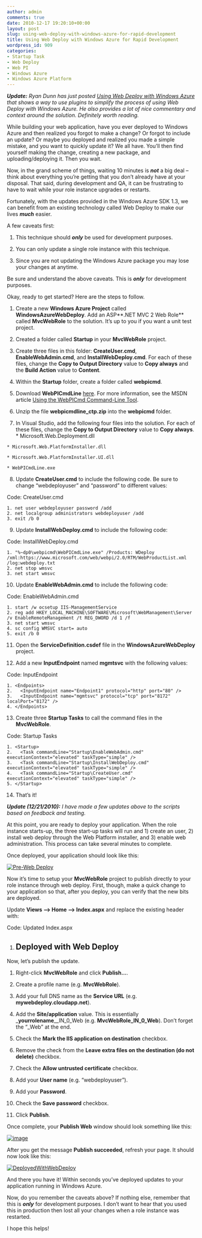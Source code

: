 ```yaml
---
author: admin
comments: true
date: 2010-12-17 19:20:10+00:00
layout: post
slug: using-web-deploy-with-windows-azure-for-rapid-development
title: Using Web Deploy with Windows Azure for Rapid Development
wordpress_id: 909
categories:
- Startup Task
- Web Deploy
- Web PI
- Windows Azure
- Windows Azure Platform
---
```


_**Update:** Ryan Dunn has just posted _[_Using Web Deploy with Windows Azure_](http://dunnry.com/blog/2010/12/20/UsingWebDeployWithWindowsAzure.aspx)_ that shows a way to use plugins to simplify the process of using Web Deploy with Windows Azure. He also provides a lot of nice commentary and context around the solution. Definitely worth reading._

 

While building your web application, have you ever deployed to Windows Azure and then realized you forgot to make a change? Or forgot to include an update? Or maybe you deployed and realized you made a simple mistake, and you want to quickly update it? We all have. You’ll then find yourself making the change, creating a new package, and uploading/deploying it. Then you wait.

 

Now, in the grand scheme of things, waiting 10 minutes is _**not**_ a big deal – think about everything you’re getting that you don’t already have at your disposal. That said, during development and QA, it can be frustrating to have to wait while your role instance upgrades or restarts.

 

Fortunately, with the updates provided in the Windows Azure SDK 1.3, we can benefit from an existing technology called Web Deploy to make our lives _**much**_ easier.

 

A few caveats first:

 

  
  1. This technique should **_only_** be used for development purposes. 
   
  2. You can only update a single role instance with this technique. 
   
  3. Since you are not updating the Windows Azure package you may lose your changes at anytime. 
 

Be sure and understand the above caveats. This is _**only**_ for development purposes.

 

Okay, ready to get started? Here are the steps to follow.

 

  
  1. Create a new **Windows Azure Project** called **WindowsAzureWebDeploy**. Add an ASP**.NET MVC 2 Web Role** called **MvcWebRole** to the solution. It’s up to you if you want a unit test project. 
   
  2. Created a folder called **Startup** in your **MvcWebRole** project. 
   
  3. Create three files in this folder: **CreateUser.cmd**, **EnableWebAdmin.cmd**, and **InstallWebDeploy.cmd**. For each of these files, change the **Copy to Output Directory** value to **Copy always** and the **Build Action** value to **Content**.
   
  4. Within the **Startup** folder, create a folder called **webpicmd**. 
   
  5. Download **WebPICmdLine** [here](http://go.microsoft.com/?linkid=9752821). For more information, see the MSDN article [Using the WebPICmd Command-Line Tool](http://msdn.microsoft.com/en-us/library/gg433092.aspx). 
   
  6. Unzip the file **webpicmdline_ctp.zip** into the **webpicmd** folder. 
   
  7. In Visual Studio, add the following four files into the solution. For each of these files, change the **Copy to Output Directory** value to **Copy always**.              
    * Microsoft.Web.Deployment.dll 
       
    * Microsoft.Web.PlatformInstaller.dll 
       
    * Microsoft.Web.PlatformInstaller.UI.dll 
       
    * WebPICmdLine.exe 
       
   
  8. Update **CreateUser.cmd** to include the following code. Be sure to change “webdeployuser” and “password” to different values:         
     

Code: CreateUser.cmd

    1. net user webdeployuser password /add
    2. net localgroup administrators webdeployuser /add
    3. exit /b 0

  
   
  9. Update **InstallWebDeploy.cmd** to include the following code:         
     

Code: InstallWebDeploy.cmd

    1. "%~dp0\webpicmd\WebPICmdLine.exe" /Products: WDeploy /xml:https://www.microsoft.com/web/webpi/2.0/RTM/WebProductList.xml /log:webdeploy.txt
    2. net stop wmsvc
    3. net start wmsvc

  
   
  10. Update **EnableWebAdmin.cmd** to include the following code:         
     

Code: EnableWebAdmin.cmd

    1. start /w ocsetup IIS-ManagementService
    2. reg add HKEY_LOCAL_MACHINE\SOFTWARE\Microsoft\WebManagement\Server /v EnableRemoteManagement /t REG_DWORD /d 1 /f
    3. net start wmsvc
    4. sc config WMSVC start= auto
    5. exit /b 0

  
   
  11. Open the **ServiceDefinition.csdef** file in the **WindowsAzureWebDeploy** project. 
   
  12. Add a new **InputEndpoint** named **mgmtsvc** with the following values:       

Code: InputEndpoint

    1. <Endpoints>
    2.   <InputEndpoint name="Endpoint1" protocol="http" port="80" />
    3.   <InputEndpoint name="mgmtsvc" protocol="tcp" port="8172" localPort="8172" />
    4. </Endpoints>

  
   
  13. Create three **Startup Tasks** to call the command files in the **MvcWebRole**.       

Code: Startup Tasks

    1. <Startup>
    2.   <Task commandLine="Startup\EnableWebAdmin.cmd" executionContext="elevated" taskType="simple" />
    3.   <Task commandLine="Startup\InstallWebDeploy.cmd" executionContext="elevated" taskType="simple" />
    4.   <Task commandLine="Startup\CreateUser.cmd" executionContext="elevated" taskType="simple" />
    5. </Startup>

  
   
  14. That’s it! 
 

_**Update (12/21/2010):** I have made a few updates above to the scripts based on feedback and testing._

 

At this point, you are ready to deploy your application. When the role instance starts-up, the three start-up tasks will run and 1) create an user, 2) install web deploy through the Web Platform installer, and 3) enable web administration. This process can take several minutes to complete.

 

Once deployed, your application should look like this:

 

[![Pre-Web Deploy](http://images.wadewegner.com/wordpress/2010/12/image_thumb.png)](http://images.wadewegner.com/wordpress/2010/12/image10.png)

 

Now it’s time to setup your **MvcWebRole** project to publish directly to your role instance through web deploy. First, though, make a quick change to your application so that, after you deploy, you can verify that the new bits are deployed.

 

Update **Views –> Home –> Index.aspx** and replace the existing header with:

 

Code: Updated Index.aspx

  1. <h2>Deployed with Web Deploy</h2>

 

    
Now, let’s publish the update.

 

  
  1. Right-click **MvcWebRole** and click **Publish…**. 
   
  2. Create a profile name (e.g. **MvcWebRole**). 
   
  3. Add your full DNS name as the **Service URL** (e.g. **mywebdeploy.cloudapp.net**). 
   
  4. Add the **Site/application** value. This is essentially _**yourrolename**__IN_0_Web (e.g. **MvcWebRole_IN_0_Web**). Don’t forget the “_Web” at the end. 
   
  5. Check the **Mark the IIS application on destination** checkbox. 
   
  6. Remove the check from the **Leave extra files on the destination (do not delete)** checkbox. 
   
  7. Check the **Allow untrusted certificate** checkbox. 
   
  8. Add your **User name** (e.g. “webdeployuser”). 
   
  9. Add your **Password**. 
   
  10. Check the **Save password** checkbox. 
   
  11. Click **Publish**. 
 

Once complete, your **Publish Web** window should look something like this:

 

[![image](http://images.wadewegner.com/wordpress/2010/12/image_thumb1.png)](http://images.wadewegner.com/wordpress/2010/12/image11.png)

 

After you get the message **Publish succeeded**, refresh your page. It should now look like this:

 

[![DeployedWithWebDeploy](http://images.wadewegner.com/wordpress/2010/12/DeployedWithWebDeploy_thumb.png)](http://images.wadewegner.com/wordpress/2010/12/DeployedWithWebDeploy.png)

 

And there you have it! Within seconds you’ve deployed updates to your application running in Windows Azure.

 

Now, do you remember the caveats above? If nothing else, remember that this is _**only**_ for development purposes. I don’t want to hear that you used this in production then lost all your changes when a role instance was restarted.

 

I hope this helps!

